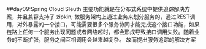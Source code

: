 ##day09:Spring Cloud Sleuth 
主要功能就是在分布式系统中提供追踪解决方案，并且兼容支持了 zipkin;
微服务架构上通过业务来划分服务的，通过REST调用，对外暴露的一个接口，可能需要很多个服务协同才能完成这个接口功能，如果链路上任何一个服务出现问题或者网络超时，都会形成导致接口调用失败。随着业务的不断扩张，服务之间互相调用会越来越复杂。
故而提出服务追踪的解决方案